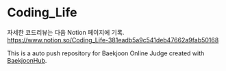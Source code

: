 # Coding_Life

자세한 코드리뷰는 다음 Notion 페이지에 기록.
https://www.notion.so/Coding_Life-381eadb5a9c541deb47662a9fab50168

This is a auto push repository for Baekjoon Online Judge created with [BaekjoonHub](https://github.com/BaekjoonHub/BaekjoonHub).

